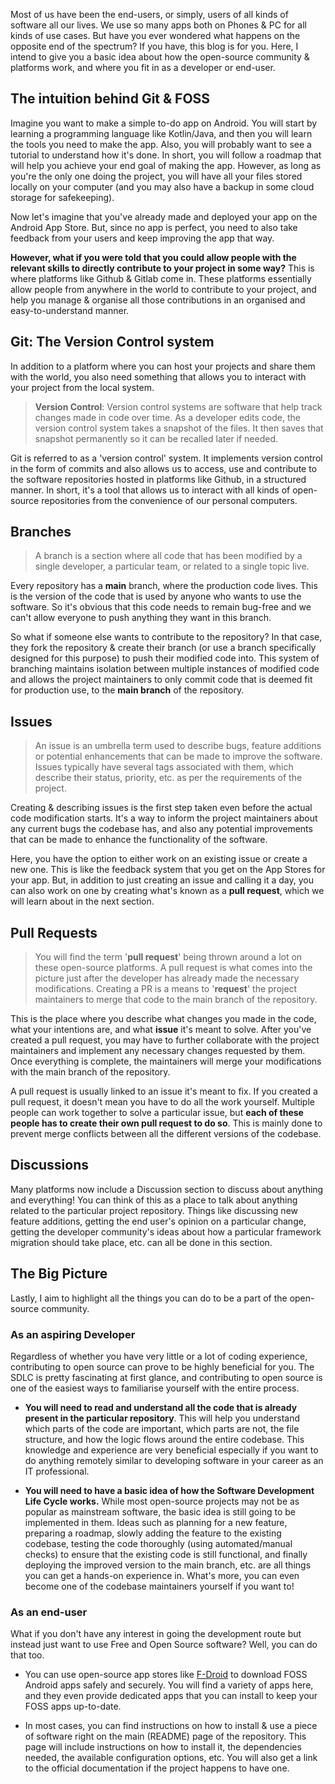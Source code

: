 <!-- Link: https://hashnode.com/draft/64ec7748ce91e7000f30bdfa -->

Most of us have been the end-users, or simply, users of all kinds of software all our lives. We use so many apps both on Phones & PC for all kinds of use cases. But have you ever wondered what happens on the opposite end of the spectrum? If you have, this blog is for you. Here, I intend to give you a basic idea about how the open-source community & platforms work, and where you fit in as a developer or end-user.

## The intuition behind Git & FOSS

Imagine you want to make a simple to-do app on Android. You will start by learning a programming language like Kotlin/Java, and then you will learn the tools you need to make the app. Also, you will probably want to see a tutorial to understand how it's done. In short, you will follow a roadmap that will help you achieve your end goal of making the app. However, as long as you're the only one doing the project, you will have all your files stored locally on your computer (and you may also have a backup in some cloud storage for safekeeping).

Now let's imagine that you've already made and deployed your app on the Android App Store. But, since no app is perfect, you need to also take feedback from your users and keep improving the app that way.

**However, what if you were told that you could allow people with the relevant skills to directly contribute to your project in some way?** This is where platforms like Github & Gitlab come in. These platforms essentially allow people from anywhere in the world to contribute to your project, and help you manage & organise all those contributions in an organised and easy-to-understand manner.

## Git: The Version Control system

In addition to a platform where you can host your projects and share them with the world, you also need something that allows you to interact with your project from the local system.

> **Version Control**: Version control systems are software that help track changes made in code over time. As a developer edits code, the version control system takes a snapshot of the files. It then saves that snapshot permanently so it can be recalled later if needed.

Git is referred to as a 'version control' system. It implements version control in the form of commits and also allows us to access, use and contribute to the software repositories hosted in platforms like Github, in a structured manner. In short, it's a tool that allows us to interact with all kinds of open-source repositories from the convenience of our personal computers.

## Branches

> A branch is a section where all code that has been modified by a single developer, a particular team, or related to a single topic live.

Every repository has a **main** branch, where the production code lives. This is the version of the code that is used by anyone who wants to use the software. So it's obvious that this code needs to remain bug-free and we can't allow everyone to push anything they want in this branch.

So what if someone else wants to contribute to the repository? In that case, they fork the repository & create their branch (or use a branch specifically designed for this purpose) to push their modified code into. This system of branching maintains isolation between multiple instances of modified code and allows the project maintainers to only commit code that is deemed fit for production use, to the **main branch** of the repository.

## Issues

> An issue is an umbrella term used to describe bugs, feature additions or potential enhancements that can be made to improve the software. Issues typically have several tags associated with them, which describe their status, priority, etc. as per the requirements of the project.

Creating & describing issues is the first step taken even before the actual code modification starts. It's a way to inform the project maintainers about any current bugs the codebase has, and also any potential improvements that can be made to enhance the functionality of the software.

Here, you have the option to either work on an existing issue or create a new one. This is like the feedback system that you get on the App Stores for your app. But, in addition to just creating an issue and calling it a day, you can also work on one by creating what's known as a **pull request**, which we will learn about in the next section.

## Pull Requests

> You will find the term '**pull request**' being thrown around a lot on these open-source platforms. A pull request is what comes into the picture just after the developer has already made the necessary modifications. Creating a PR is a means to '**request**' the project maintainers to merge that code to the main branch of the repository.

This is the place where you describe what changes you made in the code, what your intentions are, and what **issue** it's meant to solve. After you've created a pull request, you may have to further collaborate with the project maintainers and implement any necessary changes requested by them. Once everything is complete, the maintainers will merge your modifications with the main branch of the repository.

A pull request is usually linked to an issue it's meant to fix. If you created a pull request, it doesn't mean you have to do all the work yourself. Multiple people can work together to solve a particular issue, but **each of these people has to create their own pull request to do so**. This is mainly done to prevent merge conflicts between all the different versions of the codebase.

## Discussions

Many platforms now include a Discussion section to discuss about anything and everything! You can think of this as a place to talk about anything related to the particular project repository. Things like discussing new feature additions, getting the end user's opinion on a particular change, getting the developer community's ideas about how a particular framework migration should take place, etc. can all be done in this section.

## The Big Picture

Lastly, I aim to highlight all the things you can do to be a part of the open-source community.

### As an aspiring Developer

Regardless of whether you have very little or a lot of coding experience, contributing to open source can prove to be highly beneficial for you. The SDLC is pretty fascinating at first glance, and contributing to open source is one of the easiest ways to familiarise yourself with the entire process.

* **You will need to read and understand all the code that is already present in the particular repository**. This will help you understand which parts of the code are important, which parts are not, the file structure, and how the logic flows around the entire codebase. This knowledge and experience are very beneficial especially if you want to do anything remotely similar to developing software in your career as an IT professional.
    
* **You will need to have a basic idea of how the Software Development Life Cycle works.** While most open-source projects may not be as popular as mainstream software, the basic idea is still going to be implemented in them. Ideas such as planning for a new feature, preparing a roadmap, slowly adding the feature to the existing codebase, testing the code thoroughly (using automated/manual checks) to ensure that the existing code is still functional, and finally deploying the improved version to the main branch, etc. are all things you can get a hands-on experience in. What's more, you can even become one of the codebase maintainers yourself if you want to!
    

### As an end-user

What if you don't have any interest in going the development route but instead just want to use Free and Open Source software? Well, you can do that too.

* You can use open-source app stores like [F-Droid](https://f-droid.org/) to download FOSS Android apps safely and securely. You will find a variety of apps here, and they even provide dedicated apps that you can install to keep your FOSS apps up-to-date.
    
* In most cases, you can find instructions on how to install & use a piece of software right on the main (README) page of the repository. This page will include instructions on how to install it, the dependencies needed, the available configuration options, etc. You will also get a link to the official documentation if the project happens to have one.